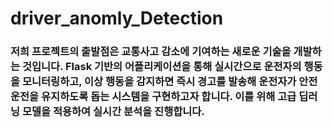 # driver_anomly_Detection
### 저희 프로젝트의 출발점은 교통사고 감소에 기여하는 새로운 기술을 개발하는 것입니다. Flask 기반의 어플리케이션을 통해 실시간으로 운전자의 행동을 모니터링하고, 이상 행동을 감지하면 즉시 경고를 발송해 운전자가 안전 운전을 유지하도록 돕는 시스템을 구현하고자 합니다. 이를 위해 고급 딥러닝 모델을 적용하여 실시간 분석을 진행합니다.
